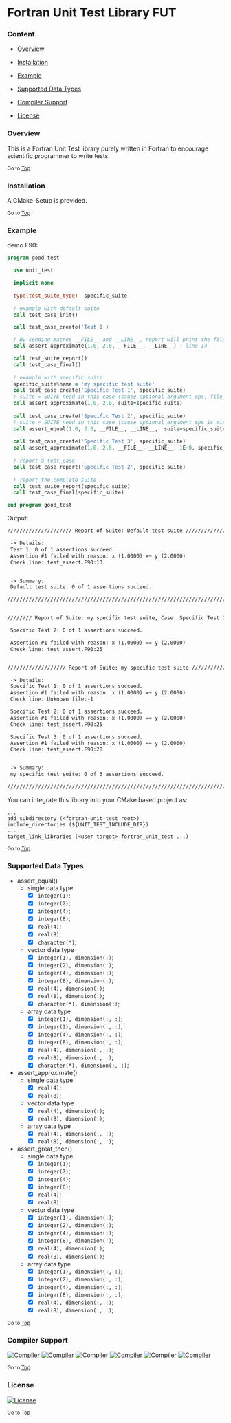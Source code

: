 <a name="top"></a>
# Fortran Unit Test Library FUT

### Content

+ [Overview](#overview)

+ [Installation](#installation)

+ [Example](#example)

+ [Supported Data Types](#supported-data-types)

+ [Compiler Support](#compiler-support)

+ [License](#license)

### Overview
This is a Fortran Unit Test library purely written in Fortran to encourage scientific programmer to write tests.

<sub>Go to [Top](#top)</sub>

### Installation
A CMake-Setup is provided.

<sub>Go to [Top](#top)</sub>

### Example

demo.F90:
```fortran
program good_test

  use unit_test

  implicit none
  
  type(test_suite_type)  specific_suite
  
  ! example with default suite
  call test_case_init()

  call test_case_create('Test 1')

  ! By sending macros __FILE__ and __LINE__, report will print the file and line number where assertion fails.
  call assert_approximate(1.0, 2.0, __FILE__, __LINE__) ! line 14

  call test_suite_report()
  call test_case_final()
  
  ! example with specific suite
  specific_suite%name = 'my specific test suite'
  call test_case_create('Specific Test 1', specific_suite)
  ! suite = SUITE need in this case (cause optional argument eps, file_name, line_number is missing)
  call assert_approximate(1.0, 2.0, suite=specific_suite)
  
  call test_case_create('Specific Test 2', specific_suite)
  ! suite = SUITE need in this case (cause optional argument eps is missing)
  call assert_equal(1.0, 2.0, __FILE__, __LINE__,  suite=specific_suite)
  
  call test_case_create('Specific Test 3', specific_suite)
  call assert_approximate(1.0, 2.0, __FILE__, __LINE__, 1E-0, specific_suite)
  
  ! report a test_case
  call test_case_report('Specific Test 2', specific_suite)
  
  ! report the complete suite
  call test_suite_report(specific_suite)
  call test_case_final(specific_suite)

end program good_test
```

Output:
```txt
///////////////////// Report of Suite: Default test suite ///////////////////////

 -> Details:
 Test 1: 0 of 1 assertions succeed.
 Assertion #1 failed with reason: x (1.0000) =~ y (2.0000)
 Check line: test_assert.F90:13


 -> Summary:
 Default test suite: 0 of 1 assertions succeed.

////////////////////////////////////////////////////////////////////////////////


//////// Report of Suite: my specific test suite, Case: Specific Test 2 /////////

 Specific Test 2: 0 of 1 assertions succeed.

 Assertion #1 failed with reason: x (1.0000) == y (2.0000)
 Check line: test_assert.F90:25


/////////////////// Report of Suite: my specific test suite /////////////////////

 -> Details:
 Specific Test 1: 0 of 1 assertions succeed.
 Assertion #1 failed with reason: x (1.0000) =~ y (2.0000)
 Check line: Unknown file:-1

 Specific Test 2: 0 of 1 assertions succeed.
 Assertion #1 failed with reason: x (1.0000) == y (2.0000)
 Check line: test_assert.F90:25

 Specific Test 3: 0 of 1 assertions succeed.
 Assertion #1 failed with reason: x (1.0000) =~ y (2.0000)
 Check line: test_assert.F90:28


 -> Summary:
 my specific test suite: 0 of 3 assertions succeed.

////////////////////////////////////////////////////////////////////////////////
```

You can integrate this library into your CMake based project as:

```
...
add_subdirectory (<fortran-unit-test root>)
include_directories (${UNIT_TEST_INCLUDE_DIR})
...
target_link_libraries (<user target> fortran_unit_test ...)
```

<sub>Go to [Top](#top)</sub>

### Supported Data Types
+ assert_equal()
  + single data type
    * [x] `integer(1)`;
    * [x] `integer(2)`;
    * [x] `integer(4)`;
    * [x] `integer(8)`;
    * [x] `real(4)`;
    * [x] `real(8)`;
    * [x] `character(*)`;
  + vector data type
    * [x] `integer(1), dimension(:)`;
    * [x] `integer(2), dimension(:)`;
    * [x] `integer(4), dimension(:)`;
    * [x] `integer(8), dimension(:)`;
    * [x] `real(4), dimension(:)`;
    * [x] `real(8), dimension(:)`;
    * [x] `character(*), dimension(:)`;
  + array data type
    * [x] `integer(1), dimension(:, :)`;
    * [x] `integer(2), dimension(:, :)`;
    * [x] `integer(4), dimension(:, :)`;
    * [x] `integer(8), dimension(:, :)`;
    * [x] `real(4), dimension(:, :)`;
    * [x] `real(8), dimension(:, :)`;
    * [x] `character(*), dimension(:, :)`;
+ assert_approximate()
  + single data type
    * [x] `real(4)`;
    * [x] `real(8)`;
  + vector data type
    * [x] `real(4), dimension(:)`;
    * [x] `real(8), dimension(:)`;
  + array data type
    * [x] `real(4), dimension(:, :)`;
    * [x] `real(8), dimension(:, :)`;
+ assert_great_then()
  + single data type
    * [x] `integer(1)`;
    * [x] `integer(2)`;
    * [x] `integer(4)`;
    * [x] `integer(8)`;
    * [x] `real(4)`;
    * [x] `real(8)`;
  + vector data type
    * [x] `integer(1), dimension(:)`;
    * [x] `integer(2), dimension(:)`;
    * [x] `integer(4), dimension(:)`;
    * [x] `integer(8), dimension(:)`;
    * [x] `real(4), dimension(:)`;
    * [x] `real(8), dimension(:)`;
  + array data type
    * [x] `integer(1), dimension(:, :)`;
    * [x] `integer(2), dimension(:, :)`;
    * [x] `integer(4), dimension(:, :)`;
    * [x] `integer(8), dimension(:, :)`;
    * [x] `real(4), dimension(:, :)`;
    * [x] `real(8), dimension(:, :)`;

<sub>Go to [Top](#top)</sub>

### Compiler Support

[![Compiler](https://img.shields.io/badge/GNU-v4.8.5+-brightgreen.svg)]()
[![Compiler](https://img.shields.io/badge/PGI-v18.4+-brightgreen.svg)]()
[![Compiler](https://img.shields.io/badge/Intel-v17.0.2.187+-brightgreen.svg)]()
[![Compiler](https://img.shields.io/badge/IBM%20XL-not%20tested-yellow.svg)]()
[![Compiler](https://img.shields.io/badge/g95-not%20tested-yellow.svg)]()
[![Compiler](https://img.shields.io/badge/NAG-not%20tested-yellow.svg)]()

<sub>Go to [Top](#top)</sub>

### License
[![License](https://img.shields.io/badge/license-MIT-brightgreen.svg)]()

<sub>Go to [Top](#top)</sub>
